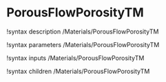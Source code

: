 # PorousFlowPorosityTM
!syntax description /Materials/PorousFlowPorosityTM

!syntax parameters /Materials/PorousFlowPorosityTM

!syntax inputs /Materials/PorousFlowPorosityTM

!syntax children /Materials/PorousFlowPorosityTM
